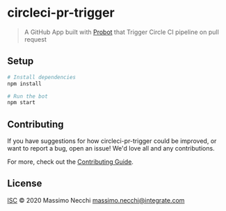 # circleci-pr-trigger

> A GitHub App built with [Probot](https://github.com/probot/probot) that Trigger Circle CI pipeline on pull request

## Setup

```sh
# Install dependencies
npm install

# Run the bot
npm start
```

## Contributing

If you have suggestions for how circleci-pr-trigger could be improved, or want to report a bug, open an issue! We'd love all and any contributions.

For more, check out the [Contributing Guide](CONTRIBUTING.md).

## License

[ISC](LICENSE) © 2020 Massimo Necchi <massimo.necchi@integrate.com>
